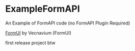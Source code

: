 # ExampleFormAPI
An Example of FormAPI code (no FormAPI Plugin Required)

[FormUI](https://github.com/Vecnavium/FormsUI) by Vecnavium (FormUI)

first release project btw
